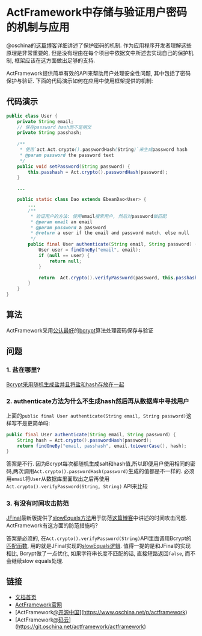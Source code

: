 # ActFramework中存储与验证用户密码的机制与应用

@oschina的[这篇博客](http://www.oschina.net/news/49852/salted-password-hash)详细讲述了保护密码的机制. 作为应用程序开发者理解这些原理是非常重要的, 但是没有理由在每个项目中依据文中所述去实现自己的保护机制, 框架应该在这方面做出足够的支持.

ActFramework提供简单有效的API来帮助用户处理安全性问题, 其中包括了密码保护与验证. 下面的代码演示如何在应用中使用框架提供的机制:

## 代码演示

```java
public class User {
    private String email;
    // 保存password hash而不是明文
    private String passhash;
    
    /**
     * 使用`act.Act.crypto().passwordHash(String)`来生成password hash
     * @param password the password text
     */
    public void setPassword(String password) {
        this.passhash = Act.crypto().passwordHash(password);
    }

    ...

    public static class Dao extends EbeanDao<User> {
        ...
        /**
         * 验证用户的方法: 使用email搜索用户, 然后对password做匹配
         * @param email an email
         * @param password a password
         * @return a user if the email and password match, else null
         */
        public final User authenticate(String email, String password) {
            User user = findOneBy("email", email);
            if (null == user) {
                return null;
            }

            return  Act.crypto().verifyPassword(password, this.passhash) ? user : null;
        }
    }
}
```

## 算法

ActFramework采用[公认最好](http://security.stackexchange.com/questions/4781/do-any-security-experts-recommend-bcrypt-for-password-storage)的[bcrypt](https://en.wikipedia.org/wiki/Bcrypt)算法处理密码保存与验证

## 问题

### 1. 盐在哪里?

[Bcrypt采用随机生成盐并且将盐和hash存放在一起](http://stackoverflow.com/questions/6832445/how-can-bcrypt-have-built-in-salts)

### 2. authenticate方法为什么不生成hash然后再从数据库中寻找用户

上面的`public final User authenticate(String email, String password)`这样写不是更简单吗:

```java
public final User authenticate(String email, String password) {
    String hash = Act.crypto().passwordHash(password);
    return findOneBy("email, passhash", email.toLowerCase(), hash);
}
``` 

答案是不行. 因为Bcrypt每次都随机生成salt和hash值,所以即便用户使用相同的密码,两次调用`Act.crypto().passwordHash(password)`生成的值都是不一样的. 必须用`email`将`User`从数据库里面取出之后再使用`Act.crypto().verifyPassword(String, String)` API来比较

### 3. 有没有时间攻击防范

[JFinal](https://www.oschina.net/p/jfinal?fromerr=R7a8Jq4T)最新版提供了[slowEquals方法](https://www.oschina.net/question/1040143_2218633)用于防范[这篇博客](http://www.oschina.net/news/49852/salted-password-hash)中讲述的时间攻击问题. ActFramework有这方面的防范措施吗?

答案是必须的, 在`Act.crypto().verifyPassword(String)`API里面调用Bcrypt的[匹配函数](https://github.com/jeremyh/jBCrypt/blob/master/src/main/java/org/mindrot/BCrypt.java#L774), 用的就是JFinal实现的[slowEquals逻辑](https://github.com/jfinal/jfinal/blob/master/src/main/java/com/jfinal/kit/HashKit.java#L90). 值得一提的是和JFinal的实现相比, Bcrypt做了一点优化, 如果字符串长度不匹配的话, 直接短路返回`false`, 而不会继续slow equals处理.

## 链接

* [文档首页](../index.md)
* [ActFramework官网](http://actframework.org)
* [ActFramework[@开源中国](https://my.oschina.net/u/103410)](https://www.oschina.net/p/actframework)
* [ActFramework[@码云](https://my.oschina.net/buthink)](https://git.oschina.net/actframework/actframework)
